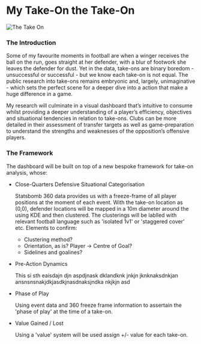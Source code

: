 # My Take-On the Take-On

![The Take On](https://images.ctfassets.net/3mv54pzvptwz/5negISlYy7TOjxBbsgLV4l/a48577d7f8a7f8efb5272729d2a00b5c/neymarjr-psg-x-lyon-131220_.jpg)

### The Introduction  

Some of my favourite moments in football are when a winger receives the ball on the run, goes straight at her defender, with a blur of footwork she leaves the defender for dust. Yet in the data, take-ons are binary boredom - unsuccessful or successful - but we know each take-on is not equal. The public research into take-ons remains embryonic and, largely, unimaginative - which sets the perfect scene for a deeper dive into a action that make a huge difference in a game.

My research will culminate in a visual dashboard that’s intuitive to consume whilst providing a deeper understanding of a player’s efficiency, objectives and situational tendencies in relation to take-ons. Clubs can be more detailed in their assessment of transfer targets as well as game-preparation to understand the strengths and weaknesses of the opposition’s offensive players.

### The Framework 

The dashboard will be built on top of a new bespoke framework for take-on analysis, whose:

* Close-Quarters Defensive Situational Categorisation 

   Statsbomb 360 data provides us with a freeze-frame of all player positions at the moment of each event. With the take-on location as (0,0), defender locations will be mapped in a 10m diameter around the using KDE and then clustered. The clusterings will be lablled with relevant football language such as 'isolated 1v1' or 'staggered cover' etc. Elements to confirm: 
   * Clustering method? 
   * Orientation, as is? Player -> Centre of Goal?
   * Sidelines and goalines?

* Pre-Action Dynamics 

   This si sth eaisdajn djn aspdjnask dklandknk jnkjn jknknaksdnkjan ansnsnsnakjdkjasdkjnasdnaksjndka nkjkjn asd
   
* Phase of Play 

   Using event data and 360 freeze frame information to assertain the 'phase of play' at the time of a take-on. 
   
   


* Value Gained / Lost 

   Using a 'value' system will be used assign +/- value for each take-on.  
